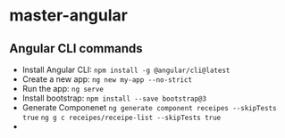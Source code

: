 # master-angular

## Angular CLI commands
* Install Angular CLI: ``` npm install -g @angular/cli@latest ```
* Create a new app: ``` ng new my-app --no-strict ```
* Run the app: ``` ng serve ```
* Install bootstrap: ``` npm install --save bootstrap@3 ```
* Generate Componenet ``` ng generate component receipes --skipTests true ``` ```ng g c receipes/receipe-list --skipTests true ```
* 

